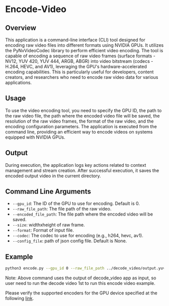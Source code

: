# Encode-Video

## Overview

This application is a command-line interface (CLI) tool designed for encoding raw video files into different formats using NVIDIA GPUs. It utilizes the PyNvVideoCodec library to perform efficient video encoding. The tool is capable of encoding a sequence of raw video frames (surface formats -NV12, YUV 420, YUV 444, ARGB, ABGR) into video bitstream (codecs - H.264, HEVC, and AV1), leveraging the GPU's hardware-accelerated encoding capabilities. This is particularly useful for developers, content creators, and researchers who need to encode raw video data for various applications.

## Usage

To use the video encoding tool, you need to specify the GPU ID, the path to the raw video file, the path where the encoded video file will be saved, the resolution of the raw video frames, the format of the raw video, and the encoding configuration parameters. The application is executed from the command line, providing an efficient way to encode videos on systems equipped with NVIDIA GPUs.

## Output 

During execution, the application logs  key actions related to context management and stream creation. After successful execution, it saves the encoded output video in the current directory.

## Command Line Arguments
- `--gpu_id`: The ID of the GPU to use for encoding. Default is 0.
- `--raw_file_path`: The file path of the raw video.
- `--encoded_file_path`: The file path where the encoded video will be saved.
- `--size`: widthxheight of raw frame.
- `--format`: Format of input file.
- `--codec`: The codec to use for encoding (e.g., h264, hevc, av1).
- `--config_file`: path of json config file. Default is None.

## Example
```bash
python3 encode.py --gpu_id 0 --raw_file_path ../decode_video/output.yuv  --encoded_file_path output.h264 --size 1920x1080 --format nv12 --codec h264 --config_file ../assets/configs/encode_config.json
```
Note: Above command uses the output of decode_video app as input, so user need to run the decode video 1st to run this encode video example.

Please verify the supported encoders for the GPU device specified at the following [link](https://developer.nvidia.com/video-encode-and-decode-gpu-support-matrix-new).